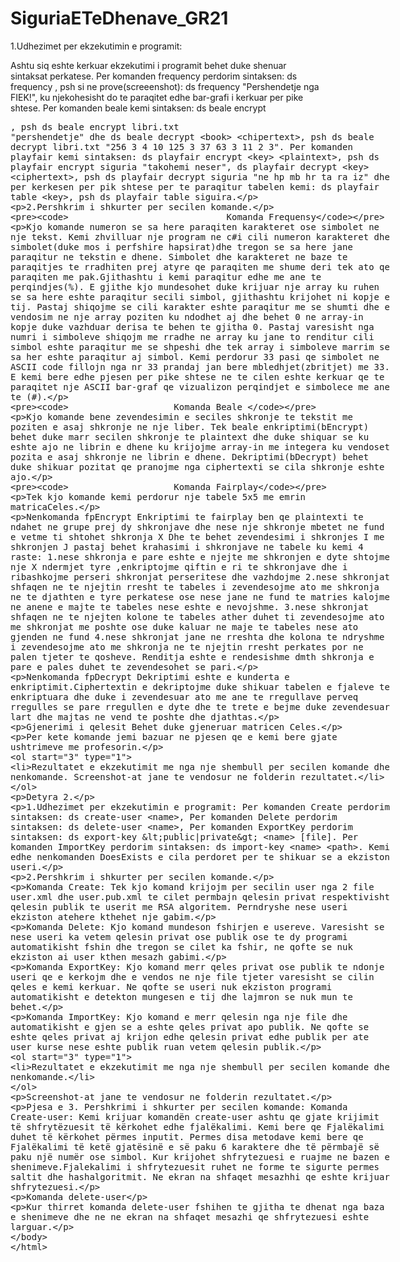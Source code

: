 # SiguriaETeDhenave_GR21
1.Udhezimet per ekzekutimin e programit:

Ashtu siq eshte kerkuar ekzekutimi i programit behet duke shenuar sintaksat perkatese.
Per komanden frequency perdorim sintaksen: ds frequency <text> , psh si ne prove(screeenshot): ds frequency "Pershendetje nga FIEK!",
ku njekohesisht do te paraqitet edhe bar-grafi i kerkuar per pike shtese.
Per komanden beale kemi sintaksen: ds beale encrypt <book> <plaintext>, psh ds beale encrypt libri.txt "pershendetje" dhe
				   ds beale decrypt <book> <chipertext>, psh ds beale decrypt libri.txt "256 3 4 10 125 3 37 63 3 11 2 3".
Per komanden playfair kemi sintaksen: ds playfair encrypt <key> <plaintext>, psh ds playfair encrypt siguria "takohemi neser", 
				      ds playfair decrypt <key> <ciphertext>, psh ds playfair decrypt siguria "ne hp mb hr ta ra iz" dhe 
per kerkesen per pik shtese per te paraqitur tabelen kemi: ds playfair table <key>, psh ds playfair table siguira.


2.Pershkrim i shkurter per secilen komande.
	
                                  Komanda Frequensy


Kjo komande numeron se sa here paraqiten karakteret ose simbolet ne nje tekst.
Kemi zhvilluar nje program ne c#i cili numeron karakteret dhe simbolet(duke mos i 
perfshire hapsirat)dhe tregon se sa here jane paraqitur ne tekstin e dhene.
Simbolet dhe karakteret ne baze te paraqitjes te rradhiten prej atyre qe paraqiten
me shume deri tek ato qe paraqiten me pak.Gjithashtu i kemi paraqitur edhe me ane
te perqindjes(%). E gjithe kjo mundesohet duke krijuar nje array ku ruhen se sa 
here eshte paraqitur secili simbol, gjithashtu krijohet ni kopje e tij. Pastaj 
shiqojme se cili karakter eshte paraqitur me se shumti dhe e vendosim ne nje 
array poziten ku ndodhet aj dhe behet 0 ne array-in kopje duke vazhduar derisa te
behen te gjitha 0. Pastaj varesisht nga numri i simboleve shiqojm me rradhe ne array
ku jane to renditur cili simbol eshte paraqitur me se shpeshi dhe tek array i simboleve
marrim se sa her eshte paraqitur aj simbol. Kemi perdorur 33 pasi qe simbolet ne ASCII
code fillojn nga nr 33 prandaj jan bere mbledhjet(zbritjet) me 33.
E kemi bere edhe pjesen per pike shtese ne te cilen eshte kerkuar qe te paraqitet 
nje ASCII bar-graf qe vizualizon perqindjet e simbolece me ane te (#).
 


               



                        Komanda Beale 



Kjo komande bene zevendesimin e seciles shkronje te tekstit me poziten e asaj shkronje ne nje liber.
Tek beale enkriptimi(bEncrypt) behet duke marr secilen shkronje te plaintext dhe duke shiquar se ku eshte ajo ne
librin e dhene ku krijojme array-in me integera ku vendoset pozita e asaj shkronje ne librin e dhene.
Dekriptimi(bDecrypt) behet duke shikuar pozitat qe pranojme nga ciphertexti se cila shkronje eshte ajo.





                        Komanda Fairplay

Tek kjo komande kemi perdorur nje tabele 5x5 me emrin matricaCeles.

Nenkomanda fpEncrypt
 Enkriptimi te fairplay ben qe plaintexti te ndahet ne grupe prej dy shkronjave 
dhe nese nje shkronje mbetet ne fund e vetme ti shtohet shkronja X
Dhe te behet zevendesimi i shkronjes I me shkronjen J
pastaj behet krahasimi i shkronjave  ne tabele ku kemi 4 raste:
1.nese shkronja e pare eshte e njejte me shkronjen e dyte shtojme nje 
X ndermjet tyre ,enkriptojme qiftin e ri te shkronjave dhe i ribashkojme perseri shkronjat
perseritese dhe vazhdojme
2.nese shkronjat shfaqen ne te njejtin rresht te tabeles i zevendesojme ato me shkronja ne te djathten
e tyre perkatese ose nese jane ne fund te matries kalojme ne anene e majte te tabeles nese eshte e nevojshme.
3.nese shkronjat shfaqen ne te njejten kolone te tabeles ather duhet ti zevendesojme ato me shkronjat me poshte
ose duke kaluar ne maje te tabeles nese ato gjenden ne fund 
4.nese shkronjat jane ne rreshta dhe kolona te ndryshme i zevendesojme ato me shkronja ne te njejtin rresht perkates 
por ne palen tjeter te qosheve. Renditja eshte e rendesishme dmth shkronja e pare e pales duhet te zevendesohet 
se pari.


Nenkomanda fpDecrypt
Dekriptimi eshte e kunderta e enkriptimit.Ciphertextin e dekriptojme duke shikuar tabelen e fjaleve te enkriptuara dhe 
duke i zevendesuar ato me ane te rregullave perveq rregulles se pare rregullen e dyte dhe te trete e bejme duke zevendesuar 
lart dhe majtas ne vend te poshte dhe djathtas.

Gjenerimi i qelesit
Behet duke gjeneruar matricen Celes.


Per kete komande jemi bazuar ne pjesen qe e kemi bere gjate ushtrimeve me profesorin.

3. Rezultatet e ekzekutimit me nga nje shembull per secilen komande dhe nenkomande.
Screenshot-at jane te vendosur ne folderin rezultatet.

Detyra 2.

1.Udhezimet per ekzekutimin e programit:
Per komanden Create perdorim sintaksen:	ds create-user <name>,
Per komanden Delete perdorim sintaksen: ds delete-user <name>,
Per komanden ExportKey perdorim sintaksen: ds export-key <public|private> <name> [file].
Per komanden ImportKey perdorim sintaksen: ds import-key <name> <path>.
Kemi edhe nenkomanden DoesExists e cila perdoret per te shikuar se a ekziston useri.

2.Pershkrim i shkurter per secilen komande.

Komanda Create:
Tek kjo komand krijojm per secilin user nga 2 file user.xml dhe user.pub.xml 
te cilet permbajn qelesin privat respektivisht qelesin publik te userit me RSA algoritem.
Perndryshe nese useri ekziston atehere kthehet nje gabim.

Komanda Delete:
Kjo komand mundeson fshirjen e usereve. Varesisht se nese useri ka vetem qelesin privat ose publik ose te dy
programi automatikisht fshin dhe tregon se cilet ka fshir, ne qofte se nuk ekziston ai user kthen mesazh
gabimi.

Komanda ExportKey:
Kjo komand merr qeles privat ose publik te ndonje useri qe e kerkojm dhe e vendos ne nje file tjeter
varesisht se cilin qeles e kemi kerkuar. Ne qofte se useri nuk ekziston programi automatikisht 
e detekton mungesen e tij dhe lajmron se nuk mun te behet.

Komanda ImportKey:
Kjo komand e merr qelesin nga nje file dhe automatikisht e gjen se a eshte qeles privat apo publik.
Ne qofte se eshte qeles privat aj krijon edhe qelesin privat edhe publik per ate user kurse nese
eshte publik ruan vetem qelesin publik.


3. Rezultatet e ekzekutimit me nga nje shembull per secilen komande dhe nenkomande.

Screenshot-at jane te vendosur ne folderin rezultatet.



Pjesa e 3.
Pershkrimi i shkurter per secilen komande:
Komanda Create-user:
Kemi krijuar komandën create-user ashtu qe  gjate krijimit të shfrytëzuesit të kërkohet edhe
fjalëkalimi.
Kemi bere qe Fjalëkalimi duhet të kërkohet përmes inputit. Permes disa metodave kemi bere qe Fjalëkalimi
të ketë gjatësinë e së paku 6 karaktere dhe të përmbajë së paku një numër ose simbol.
Kur krijohet shfrytezuesi e ruajme ne bazen e shenimeve.Fjalekalimi i shfrytezuesit ruhet ne forme te sigurte permes saltit dhe hashalgoritmit.
Ne ekran na shfaqet mesazhhi qe eshte krijuar shfrytezuesi.

Komanda delete-user

Kur thirret komanda delete-user fshihen te gjitha te dhenat nga baza e shenimeve dhe ne ne ekran na shfaqet mesazhi qe shfrytezuesi eshte larguar.

